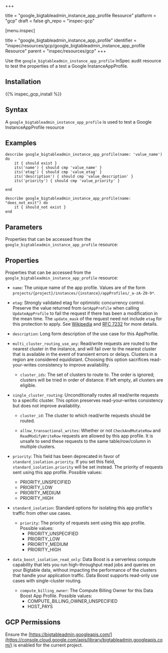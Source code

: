 +++

title = "google_bigtableadmin_instance_app_profile Resource"
platform = "gcp"
draft = false
gh_repo = "inspec-gcp"


[menu.inspec]

title = "google_bigtableadmin_instance_app_profile"
identifier = "inspec/resources/gcp/google_bigtableadmin_instance_app_profile Resource"
parent = "inspec/resources/gcp"
+++

Use the `google_bigtableadmin_instance_app_profile` InSpec audit resource to test the properties of a test a Google InstanceAppProfile.

## Installation
{{% inspec_gcp_install %}}

## Syntax
A `google_bigtableadmin_instance_app_profile` is used to test a Google InstanceAppProfile resource

## Examples
```
describe google_bigtableadmin_instance_app_profile(name: 'value_name') do
	it { should exist }
	its('name') { should cmp 'value_name' }
	its('etag') { should cmp 'value_etag' }
	its('description') { should cmp 'value_description' }
	its('priority') { should cmp 'value_priority' }

end

describe google_bigtableadmin_instance_app_profile(name: "does_not_exit") do
	it { should_not exist }
end
```

## Parameters
Properties that can be accessed from the `google_bigtableadmin_instance_app_profile` resource:

## Properties
Properties that can be accessed from the `google_bigtableadmin_instance_app_profile` resource:


  * `name`: The unique name of the app profile. Values are of the form `projects/{project}/instances/{instance}/appProfiles/_a-zA-Z0-9*`.

  * `etag`: Strongly validated etag for optimistic concurrency control. Preserve the value returned from `GetAppProfile` when calling `UpdateAppProfile` to fail the request if there has been a modification in the mean time. The `update_mask` of the request need not include `etag` for this protection to apply. See [Wikipedia](https://en.wikipedia.org/wiki/HTTP_ETag) and [RFC 7232](https://tools.ietf.org/html/rfc7232#section-2.3) for more details.

  * `description`: Long form description of the use case for this AppProfile.

  * `multi_cluster_routing_use_any`: Read/write requests are routed to the nearest cluster in the instance, and will fail over to the nearest cluster that is available in the event of transient errors or delays. Clusters in a region are considered equidistant. Choosing this option sacrifices read-your-writes consistency to improve availability.

    * `cluster_ids`: The set of clusters to route to. The order is ignored; clusters will be tried in order of distance. If left empty, all clusters are eligible.

  * `single_cluster_routing`: Unconditionally routes all read/write requests to a specific cluster. This option preserves read-your-writes consistency but does not improve availability.

    * `cluster_id`: The cluster to which read/write requests should be routed.

    * `allow_transactional_writes`: Whether or not `CheckAndMutateRow` and `ReadModifyWriteRow` requests are allowed by this app profile. It is unsafe to send these requests to the same table/row/column in multiple clusters.

  * `priority`: This field has been deprecated in favor of `standard_isolation.priority`. If you set this field, `standard_isolation.priority` will be set instead. The priority of requests sent using this app profile.
  Possible values:
    * PRIORITY_UNSPECIFIED
    * PRIORITY_LOW
    * PRIORITY_MEDIUM
    * PRIORITY_HIGH

  * `standard_isolation`: Standard options for isolating this app profile's traffic from other use cases.

    * `priority`: The priority of requests sent using this app profile.
    Possible values:
      * PRIORITY_UNSPECIFIED
      * PRIORITY_LOW
      * PRIORITY_MEDIUM
      * PRIORITY_HIGH

  * `data_boost_isolation_read_only`: Data Boost is a serverless compute capability that lets you run high-throughput read jobs and queries on your Bigtable data, without impacting the performance of the clusters that handle your application traffic. Data Boost supports read-only use cases with single-cluster routing.

    * `compute_billing_owner`: The Compute Billing Owner for this Data Boost App Profile.
    Possible values:
      * COMPUTE_BILLING_OWNER_UNSPECIFIED
      * HOST_PAYS


## GCP Permissions

Ensure the [https://bigtableadmin.googleapis.com/](https://console.cloud.google.com/apis/library/bigtableadmin.googleapis.com/) is enabled for the current project.
